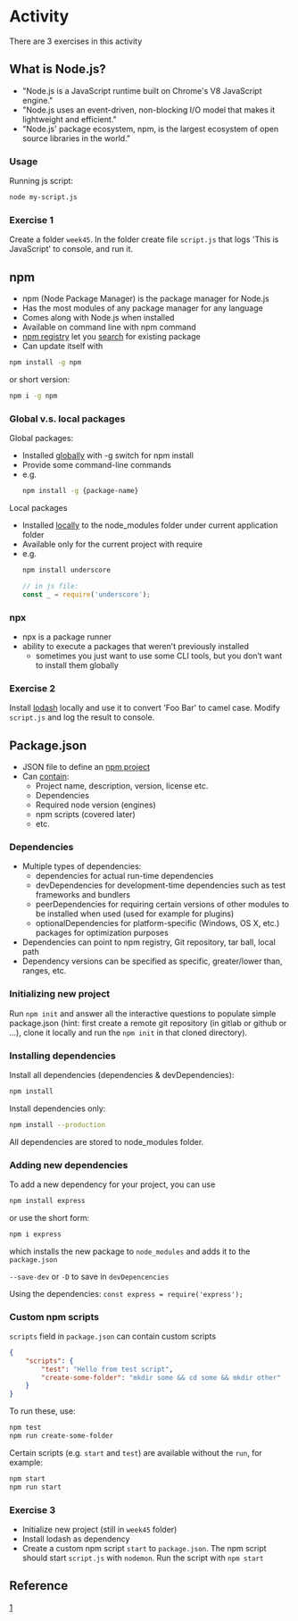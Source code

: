 # Activity

There are 3 exercises in this activity

## What is Node.js?
* "Node.js is a JavaScript runtime built on Chrome's V8 JavaScript engine."
* "Node.js uses an event-driven, non-blocking I/O model that makes it lightweight and efficient."
* "Node.js' package ecosystem, npm, is the largest ecosystem of open source libraries in the world."

### Usage
Running js script:
```bash
node my-script.js
```

### Exercise 1
Create a folder `week45`. In the folder create file `script.js` that logs 'This is JavaScript' to console, and run it.

## npm
* npm (Node Package Manager) is the package manager for Node.js
* Has the most modules of any package manager for any language
* Comes along with Node.js when installed
* Available on command line with npm command
* [npm registry](https://www.npmjs.com/) let you [search](https://docs.npmjs.com/searching-for-and-choosing-packages-to-download) for existing package
* Can update itself with
```bash
npm install -g npm
```
or short version:
```bash
npm i -g npm
```

### Global v.s. local packages
Global packages:

* Installed [globally](https://docs.npmjs.com/downloading-and-installing-packages-globally) with -g switch for npm install
* Provide some command-line commands
* e.g.
  ```bash
  npm install -g {package-name}
  ```

Local packages

* Installed [locally](https://docs.npmjs.com/downloading-and-installing-packages-locally) to the node_modules folder under current application folder
* Available only for the current project with require
* e.g.
  ```bash
  npm install underscore
  ```
  ```javascript
  // in js file:
  const _ = require('underscore');
  ```
### npx
- npx is a package runner
- ability to execute a packages that weren’t previously installed
   - sometimes you just want to use some CLI tools, but you don’t want to install them globally

### Exercise 2
Install [lodash](https://lodash.com/) locally and use it to convert 'Foo Bar' to camel case. Modify `script.js` and log the result to console.

## Package.json
* JSON file to define an [npm project](https://docs.npmjs.com/creating-a-package-json-file)
* Can [contain](https://docs.npmjs.com/files/package.json):
  * Project name, description, version, license etc.
  * Dependencies
  * Required node version (engines)
  * npm scripts (covered later)
  * etc.

### Dependencies
* Multiple types of dependencies:
  * dependencies for actual run-time dependencies
  * devDependencies for development-time dependencies such as test frameworks and bundlers
  * peerDependencies for requiring certain versions of other modules to be installed when used (used for example for plugins)
  * optionalDependencies for platform-specific (Windows, OS X, etc.) packages for optimization purposes
* Dependencies can point to npm registry, Git repository, tar ball, local path
* Dependency versions can be specified as specific, greater/lower than, ranges, etc.

### Initializing new project
Run `npm init` and answer all the interactive questions to populate simple package.json (hint: first create a remote git repository (in gitlab or github or ...), clone it locally and run the `npm init` in that cloned directory).

### Installing dependencies
Install all dependencies (dependencies & devDependencies):
```bash
npm install
```

Install dependencies only:
```bash
npm install --production
```

All dependencies are stored to node_modules folder.

### Adding new dependencies
To add a new dependency for your project, you can use
```bash
npm install express
```
or use the short form:
```bash
npm i express
```
which installs the new package to `node_modules` and adds it to the `package.json`

`--save-dev` or `-D` to save in `devDepencencies`

Using the dependencies: `const express = require('express');`

### Custom npm scripts
`scripts` field in `package.json` can contain custom scripts
```json
{
    "scripts": {
        "test": "Hello from test script",
        "create-some-folder": "mkdir some && cd some && mkdir other"
    }
}
```

To run these, use:
```bash
npm test
npm run create-some-folder
```

Certain scripts (e.g. `start` and `test`) are available without the `run`, for example:
```bash
npm start
npm run start
```
### Exercise 3
* Initialize new project (still in `week45` folder)
* Install lodash as dependency
* Create a custom npm script `start` to `package.json`. The npm script should start `script.js` with `nodemon`. Run the script with `npm start`


## Reference
[1](https://github.com/ilkkamtk/wop/blob/master/node.md)